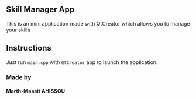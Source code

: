 ## Skill Manager App
This is an mini application made with QtCreator which allows you to manage your skills

## Instructions
Just run `main.cpp` with `QtCreator` app to launch the application.

### Made by
#### Marth-Massit AHISSOU 
